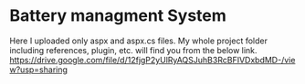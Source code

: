 # Battery managment System
Here I uploaded only aspx and aspx.cs files. My whole project folder including references, plugin, etc. will find you from the below link.
https://drive.google.com/file/d/12fjgP2yUlRyAQSJuhB3RcBFIVDxbdMD-/view?usp=sharing


